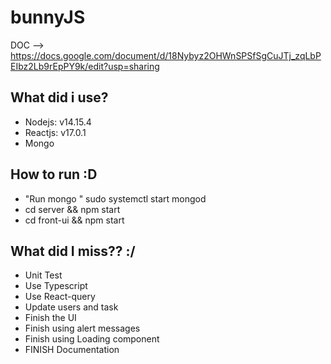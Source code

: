 # bunnyJS

DOC --> https://docs.google.com/document/d/18Nybyz2OHWnSPSfSgCuJTj_zqLbPEIbz2Lb9rEpPY9k/edit?usp=sharing

## What did i use? 

- Nodejs: v14.15.4
- Reactjs: v17.0.1
- Mongo

## How to run :D

- "Run mongo " sudo systemctl start mongod
- cd server && npm start 
- cd front-ui && npm start

## What did I miss?? :/ 
- Unit Test
- Use Typescript
- Use React-query
- Update users and task 
- Finish the UI 
- Finish using alert messages
- Finish using Loading component 
- FINISH Documentation 
